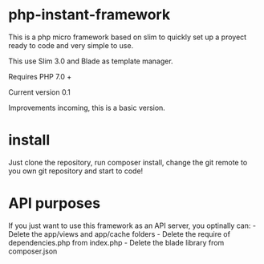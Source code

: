 # php-instant-framework
This is a php micro framework based on slim to quickly set up a proyect ready to code and very simple to use.

This use Slim 3.0 and Blade as template manager.

Requires PHP 7.0 +

Current version 0.1

Improvements incoming, this is a basic version.

# install
Just clone the repository, run composer install, change the git remote to you own git repository and start to code!

# API purposes
If you just want to use this framework as an API server, you optinally can:
    - Delete the app/views and app/cache folders
    - Delete the require of dependencies.php from index.php
    - Delete the blade library from composer.json